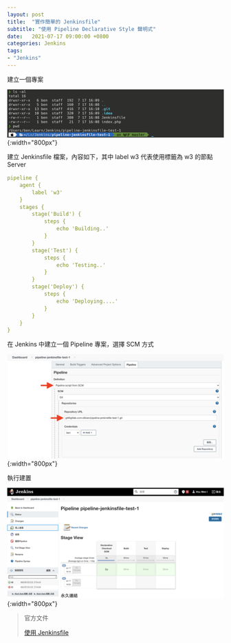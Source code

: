 ```yaml
---
layout: post
title:  "實作簡單的 Jenkinsfile"
subtitle: "使用 Pipeline Declarative Style 聲明式"
date:   2021-07-17 09:00:00 +0800
categories: Jenkins
tags:
- "Jenkins"
---
```


建立一個專案

![Untitled](/images/2021-07-17/2021-07-17-01.png){:width="800px"}

建立 Jenkinsfile 檔案，內容如下，其中 label w3 代表使用標籤為 w3 的節點 Server

```yaml
pipeline {
    agent {
        label 'w3'
    }
    stages {
        stage('Build') {
            steps {
                echo 'Building..'
            }
        }
        stage('Test') {
            steps {
                echo 'Testing..'
            }
        }
        stage('Deploy') {
            steps {
                echo 'Deploying....'
            }
        }
    }
}
```

在 Jenkins 中建立一個 Pipeline 專案，選擇 SCM 方式

![Untitled](/images/2021-07-17/2021-07-17-02.png){:width="800px"}

執行建置

![Untitled](/images/2021-07-17/2021-07-17-03.png){:width="800px"}

> 官方文件
> 
> [使用 Jenkinsfile](https://www.jenkins.io/zh/doc/book/pipeline/jenkinsfile/)